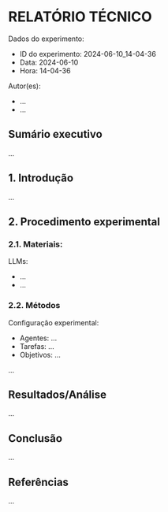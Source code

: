 # RELATÓRIO TÉCNICO

Dados do experimento:
- ID do experimento: 2024-06-10_14-04-36
- Data: 2024-06-10
- Hora: 14-04-36

Autor(es):
- ...
- ...


## Sumário executivo

...


## 1. Introdução

...


## 2. Procedimento experimental

### 2.1. Materiais:

LLMs:
- ...
- ...


### 2.2. Métodos

Configuração experimental:

- Agentes: ...
- Tarefas: ...
- Objetivos: ...

...


## Resultados/Análise

...


## Conclusão

...


## Referências

...